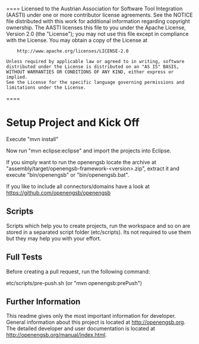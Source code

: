 ====
    Licensed to the Austrian Association for Software Tool Integration (AASTI)
    under one or more contributor license agreements. See the NOTICE file
    distributed with this work for additional information regarding copyright
    ownership. The AASTI licenses this file to you under the Apache License,
    Version 2.0 (the "License"); you may not use this file except in compliance
    with the License. You may obtain a copy of the License at

        http://www.apache.org/licenses/LICENSE-2.0

    Unless required by applicable law or agreed to in writing, software
    distributed under the License is distributed on an "AS IS" BASIS,
    WITHOUT WARRANTIES OR CONDITIONS OF ANY KIND, either express or implied.
    See the License for the specific language governing permissions and
    limitations under the License.
====

Setup Project and Kick Off
==========================
Execute "mvn install"

Now run "mvn eclipse:eclipse" and import the projects into Eclipse.

If you simply want to run the openengsb locate the archive at "assembly/target/openengsb-framework-\<version\>.zip",
extract it and execute "bin/openengsb" or "bin/openengsb.bat".

If you like to include all connectors/domains have a look at https://github.com/openengsb/openengsb

Scripts
-------
Scripts which help you to create projects, run the workspace and so on are stored in a separated script folder (etc/scripts). Its not required to use them but they may help you with your effort.

Full Tests
----------
Before creating a pull request, run the following command:

etc/scripts/pre-push.sh (or "mvn openengsb:prePush")

Further Information
-------------------
This readme gives only the most important information for developer. General information about this project is located at http://openengsb.org. The detailed developer and user documentation is located at http://openengsb.org/manual/index.html.


